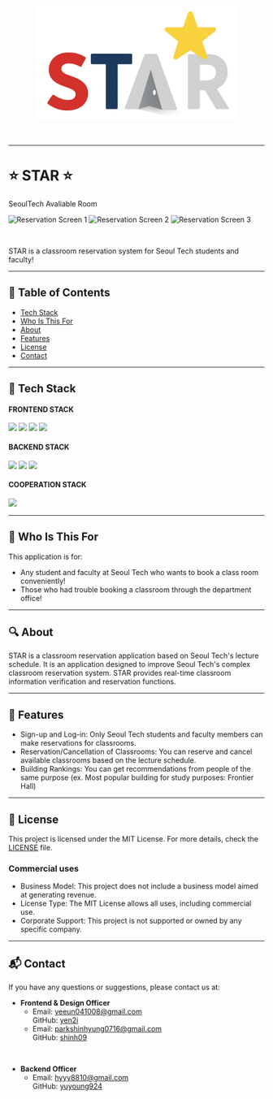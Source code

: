 <p align="center">
  <img src="front\src\assets\starlogo.png" alt="Logo" width="400">
</p>

<br>

---

# ⭐ STAR ⭐
SeoulTech Avaliable Room

<img alt="Reservation Screen 1" src="https://github.com/user-attachments/assets/0e618195-a67f-406c-9253-1e73c87f8623" width="260"> <img alt="Reservation Screen 2" src="https://github.com/user-attachments/assets/d325f6a8-56ee-4c15-9705-791c0739e6f0" width="260"> <img alt="Reservation Screen 3" src="https://github.com/user-attachments/assets/6fc2580f-db78-40af-a911-a6afcb821ab6" width="260">

<br>

STAR is a classroom reservation system for Seoul Tech students and faculty!

---

## 📖 Table of Contents
- [Tech Stack](#tech-stack)
- [Who Is This For](#who-is-this-for)
- [About](#about)
- [Features](#features)
- [License](#license)
- [Contact](#contact)

---

## 🔧 Tech Stack

#### FRONTEND STACK

<img src="https://img.shields.io/badge/html5-E34F26?style=for-the-badge&logo=html5&logoColor=white"> <img src="https://img.shields.io/badge/css-1572B6?style=for-the-badge&logo=css3&logoColor=white"> <img src="https://img.shields.io/badge/javascript-F7DF1E?style=for-the-badge&logo=javascript&logoColor=black"> <img src="https://img.shields.io/badge/react-61DAFB?style=for-the-badge&logo=react&logoColor=black"> 

#### BACKEND STACK
<img src="https://img.shields.io/badge/node.js-339933?style=for-the-badge&logo=Node.js&logoColor=white"> <img src="https://img.shields.io/badge/mongoDB-47A248?style=for-the-badge&logo=MongoDB&logoColor=white"> <img src="https://img.shields.io/badge/express-000000?style=for-the-badge&logo=express&logoColor=white">

#### COOPERATION STACK
<img src="https://img.shields.io/badge/github-181717?style=for-the-badge&logo=github&logoColor=white">

---

## 🎯 Who Is This For
This application is for:
- Any student and faculty at Seoul Tech who wants to book a class room conveniently!
- Those who had trouble booking a classroom through the department office!

---

## 🔍 About
STAR is a classroom reservation application based on Seoul Tech's lecture schedule.
It is an application designed to improve Seoul Tech's complex classroom reservation system.
STAR provides real-time classroom information verification and reservation functions.

---

## 🚀 Features
- Sign-up and Log-in: Only Seoul Tech students and faculty members can make reservations for classrooms.
- Reservation/Cancellation of Classrooms: You can reserve and cancel available classrooms based on the lecture schedule.
- Building Rankings: You can get recommendations from people of the same purpose (ex. Most popular building for study purposes: Frontier Hall)

---


## 📜 License
This project is licensed under the MIT License. 
For more details, check the [LICENSE](./LICENSE) file.

### Commercial uses
- Business Model: This project does not include a business model aimed at generating revenue.
- License Type: The MIT License allows all uses, including commercial use.
- Corporate Support: This project is not supported or owned by any specific company.


---

## 📬 Contact
If you have any questions or suggestions, please contact us at:
- **Frontend & Design Officer**  
  - Email: [yeeun041008@gmail.com](mailto:yeeun041008@gmail.com)  
    GitHub: [yen2i](https://github.com/yen2i)  
  - Email: [parkshinhyung0716@gmail.com](mailto:parkshinhyung0716@gmail.com)  
    GitHub: [shinh09](https://github.com/shinh09)

<br>

- **Backend Officer**  
  - Email: [hyyy8810@gmail.com](mailto:hyyy8810@gmail.com)  
    GitHub: [yuyoung924](https://github.com/yuyoung924)


